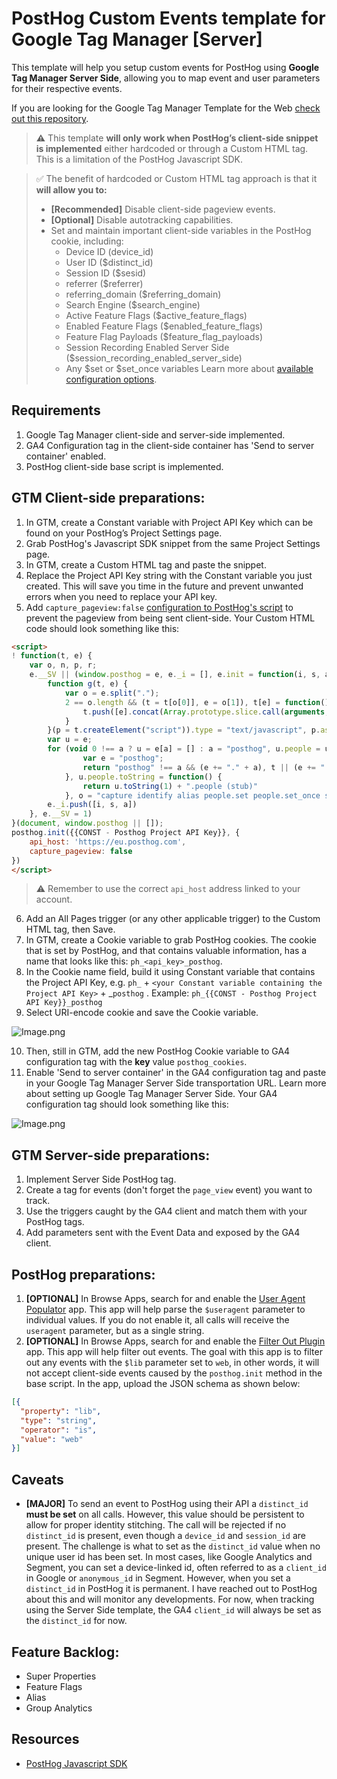 # PostHog Custom Events template for Google Tag Manager [Server]

This template will help you setup custom events for PostHog using **Google Tag Manager Server Side**, allowing you to map event and user parameters for their respective events.

If you are looking for the Google Tag Manager Template for the Web [check out this repository](https://github.com/tagticians/posthog-gtm-template).

> **⚠️** This template **will only work when PostHog’s client-side snippet is implemented** either hardcoded or through a Custom HTML tag. This is a limitation of the PostHog Javascript SDK.

> ✅ The benefit of hardcoded or Custom HTML tag approach is that it **will allow you to:**
> - **[Recommended]** Disable client-side pageview events.
> - **[Optional]** Disable autotracking capabilities.
>  - Set and maintain important client-side variables in the PostHog cookie, including:
>     - Device ID (device_id)
>     - User ID ($distinct_id)
>     - Session ID ($sesid)
>     - referrer ($referrer)
>     - referring_domain ($referring_domain)
>     - Search Engine ($search_engine)
>     - Active Feature Flags ($active_feature_flags)
>     - Enabled Feature Flags ($enabled_feature_flags)
>     - Feature Flag Payloads ($feature_flag_payloads)
>     - Session Recording Enabled Server Side ($session_recording_enabled_server_side)
>     - Any $set or $set_once variables
Learn more about [available configuration options](https://posthog.com/docs/integrate/client/js#config).

## Requirements

1. Google Tag Manager client-side and server-side implemented.
2. GA4 Configuration tag in the client-side container has 'Send to server container' enabled.
3. PostHog client-side base script is implemented.

## GTM Client-side preparations:

1. In GTM, create a Constant variable with Project API Key which can be found on your PostHog’s Project Settings page.
2. Grab PostHog's Javascript SDK snippet from the same Project Settings page.
3. In GTM, create a Custom HTML tag and paste the snippet.
4. Replace the Project API Key string with the Constant variable you just created. This will save you time in the future and prevent unwanted errors when you need to replace your API key.
5. Add `capture_pageview:false` [configuration to PostHog's script](https://posthog.com/docs/integrate/client/js#config) to prevent the pageview from being sent client-side. Your Custom HTML code should look something like this:

```html
<script>
! function(t, e) {
    var o, n, p, r;
    e.__SV || (window.posthog = e, e._i = [], e.init = function(i, s, a) {
        function g(t, e) {
            var o = e.split(".");
            2 == o.length && (t = t[o[0]], e = o[1]), t[e] = function() {
                t.push([e].concat(Array.prototype.slice.call(arguments, 0)))
            }
        }(p = t.createElement("script")).type = "text/javascript", p.async = !0, p.src = s.api_host + "/static/array.js", (r = t.getElementsByTagName("script")[0]).parentNode.insertBefore(p, r);
        var u = e;
        for (void 0 !== a ? u = e[a] = [] : a = "posthog", u.people = u.people || [], u.toString = function(t) {
                var e = "posthog";
                return "posthog" !== a && (e += "." + a), t || (e += " (stub)"), e
            }, u.people.toString = function() {
                return u.toString(1) + ".people (stub)"
            }, o = "capture identify alias people.set people.set_once set_config register register_once unregister opt_out_capturing has_opted_out_capturing opt_in_capturing reset isFeatureEnabled onFeatureFlags".split(" "), n = 0; n < o.length; n++) g(u, o[n]);
        e._i.push([i, s, a])
    }, e.__SV = 1)
}(document, window.posthog || []);
posthog.init({{CONST - Posthog Project API Key}}, {
    api_host: 'https://eu.posthog.com',
    capture_pageview: false
})
</script>
```

   > ⚠️ Remember to use the correct `api_host` address linked to your account.

6. Add an All Pages trigger (or any other applicable trigger) to the Custom HTML tag, then Save.
7. In GTM, create a Cookie variable to grab PostHog cookies. The cookie that is set by PostHog, and that contains valuable information, has a name that looks like this: `ph_<api_key>_posthog`.
8. In the Cookie name field, build it using Constant variable that contains the Project API Key, e.g. `ph_` + `<your Constant variable containing the Project API Key>` + _`posthog` .
Example: `ph_{{CONST - Posthog Project API Key}}_posthog`
9. Select URI-encode cookie and save the Cookie variable.

![Image.png](https://res.craft.do/user/full/943950fe-7c34-f4b6-4c10-6b6a92590926/doc/3339FFD8-0290-4458-8227-BA4C0F2CCB7B/10CB5655-5FBA-4EEF-8BCC-3DB05579E790_2/RtK39cPuxyjdKrie3jra30DFmE3T15xG5eOFDCZy73Uz/Image.png)

10. Then, still in GTM, add the new PostHog Cookie variable to GA4 configuration tag with the **key** value `posthog_cookies`.
11. Enable 'Send to server container' in the GA4 configuration tag and paste in your Google Tag Manager Server Side transportation URL. Learn more about setting up Google Tag Manager Server Side. Your GA4 configuration tag should look something like this:

![Image.png](https://res.craft.do/user/full/943950fe-7c34-f4b6-4c10-6b6a92590926/doc/3339FFD8-0290-4458-8227-BA4C0F2CCB7B/9469DEDA-93E4-4261-9C46-5EF4ED3B9521_2/lPYEiW63tQIsT30VYHRfNlmmmP46EE2MgfpJOpXXc4kz/Image.png)

## GTM Server-side preparations:

1. Implement Server Side PostHog tag.
2. Create a tag for events (don't forget the `page_view` event) you want to track.
3. Use the triggers caught by the GA4 client and match them with your PostHog tags.
4. Add parameters sent with the Event Data and exposed by the GA4 client.

## PostHog preparations:

1. **[OPTIONAL]** In Browse Apps, search for and enable the [User Agent Populator](https://posthog.com/docs/apps/user-agent-populator) app. This app will help parse the `$useragent` parameter to individual values. If you do not enable it, all calls will receive the `useragent` parameter, but as a single string.
2. **[OPTIONAL]** In Browse Apps, search for and enable the [Filter Out Plugin](https://posthog.com/docs/apps/filter-out) app. This app will help filter out events. The goal with this app is to filter out any events with the `$lib` parameter set to `web`, in other words, it will not accept client-side events caused by the `posthog.init` method in the base script. In the app, upload the JSON schema as shown below:

```json
[{  
  "property": "lib",  
  "type": "string",  
  "operator": "is",  
  "value": "web"
}]
```

## Caveats

- **[MAJOR]** To send an event to PostHog using their API a `distinct_id` **must be set** on all calls. However, this value should be persistent to allow for proper identity stitching. The call will be rejected if no `distinct_id` is present, even though a `device_id` and `session_id` are present. The challenge is what to set as the `distinct_id` value when no unique user id has been set. In most cases, like Google Analytics and Segment, you can set a device-linked id, often referred to as a `client_id` in Google or `anonymous_id` in Segment. However, when you set a `distinct_id` in PostHog it is permanent. I have reached out to PostHog about this and will monitor any developments. For now, when tracking using the Server Side template, the GA4 `client_id` will always be set as the `distinct_id` for now.

## Feature Backlog:

- Super Properties
- Feature Flags
- Alias
- Group Analytics

## Resources

- [PostHog Javascript SDK](https://posthog.com/docs/integrate/client/js)

